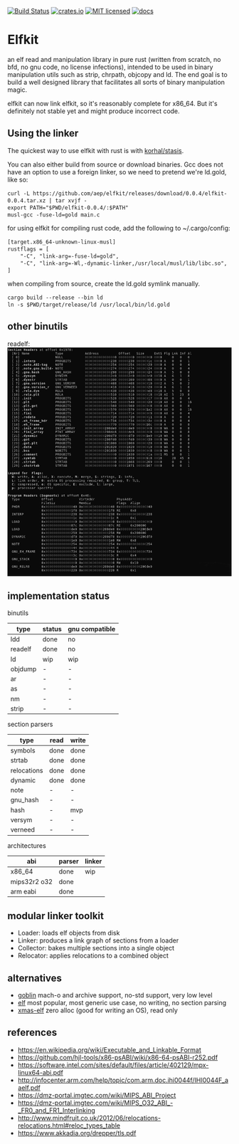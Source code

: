 [![Build Status](https://travis-ci.org/aep/elfkit.svg?branch=master)](https://travis-ci.org/aep/elfkit)
[![crates.io](http://meritbadge.herokuapp.com/elfkit)](https://crates.io/crates/elfkit)
[![MIT licensed](https://img.shields.io/badge/license-MIT-blue.svg)](./LICENSE-MIT)
[![docs](https://docs.rs/elfkit/badge.svg)](https://docs.rs/elfkit)


Elfkit
=========

an elf read and manipulation library in pure rust (written from scratch, no bfd, no gnu code, no license infections),
intended to be used in binary manipulation utils such as strip, chrpath, objcopy and ld.
The end goal is to build a well designed library that facilitates all sorts of binary manipulation magic.

elfkit can now link elfkit, so it's reasonably complete for x86_64. But it's definitely not stable yet and might produce incorrect code.


Using the linker
---------------------

The quickest way to use elfkit with rust is with [korhal/stasis](https://github.com/korhalio/stasis).

You can also either build from source or download binaries.
Gcc does not have an option to use a foreign linker, so we need to pretend we're ld.gold, like so:

```
curl -L https://github.com/aep/elfkit/releases/download/0.0.4/elfkit-0.0.4.tar.xz | tar xvjf -
export PATH="$PWD/elfkit-0.0.4/:$PATH"
musl-gcc -fuse-ld=gold main.c
```

for using elfkit for compiling rust code, add the following to ~/.cargo/config:

```
[target.x86_64-unknown-linux-musl]
rustflags = [
    "-C", "link-arg=-fuse-ld=gold",
    "-C", "link-arg=-Wl,-dynamic-linker,/usr/local/musl/lib/libc.so",
]
```

when compiling from source, create the ld.gold symlink manually.
```
cargo build --release --bin ld
ln -s $PWD/target/release/ld /usr/local/bin/ld.gold
```


other binutils
---------------------

readelf:
![screenshot](/bin/readelf-screenshot.png?raw=true)


implementation status
---------------------

binutils

| type         | status    | gnu compatible |
|--------------|-----------|----------------|
| ldd          | done      | no             |
| readelf      | done      | no             |
| ld           | wip       | wip            |
| objdump      | -         | -              |
| ar           | -         | -              |
| as           | -         | -              |
| nm           | -         | -              |
| strip        | -         | -              |

section parsers

| type         | read    | write   |
|--------------|---------|---------|
| symbols      | done    | done    |
| strtab       | done    | done    |
| relocations  | done    | done    |
| dynamic      | done    | done    |
| note         | -       | -       |
| gnu_hash     | -       | -       |
| hash         | -       | mvp     |
| versym       | -       | -       |
| verneed      | -       | -       |

architectures

| abi          | parser  | linker |
|--------------|---------|--------|
| x86_64       | done    | wip    |
| mips32r2 o32 | done    |        |
| arm eabi     | done    |        |


modular linker toolkit
---------------------

- Loader:       loads elf objects from disk
- Linker:       produces a link graph of sections from a loader
- Collector:    bakes multiple sections into a single object
- Relocator:    applies relocations to a combined object

alternatives
----------------

- [goblin](https://crates.io/crates/goblin) mach-o and archive support, no-std support, very low level
- [elf](https://crates.io/crates/elf) most popular, most generic use case, no writing, no section parsing
- [xmas-elf](https://github.com/nrc/xmas-elf) zero alloc (good for writing an OS), read only


references
---------------------
- https://en.wikipedia.org/wiki/Executable_and_Linkable_Format
- https://github.com/hjl-tools/x86-psABI/wiki/x86-64-psABI-r252.pdf
- https://software.intel.com/sites/default/files/article/402129/mpx-linux64-abi.pdf
- http://infocenter.arm.com/help/topic/com.arm.doc.ihi0044f/IHI0044F_aaelf.pdf
- https://dmz-portal.imgtec.com/wiki/MIPS_ABI_Project
- https://dmz-portal.imgtec.com/wiki/MIPS_O32_ABI_-_FR0_and_FR1_Interlinking
- http://www.mindfruit.co.uk/2012/06/relocations-relocations.html#reloc_types_table
- https://www.akkadia.org/drepper/tls.pdf
